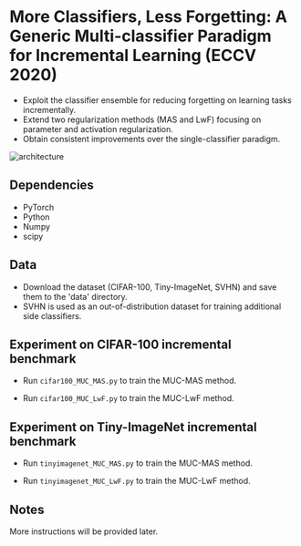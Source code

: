 # More Classifiers, Less Forgetting: A Generic Multi-classifier Paradigm for Incremental Learning (ECCV 2020)
- Exploit the classifier ensemble for reducing forgetting on learning tasks incrementally.
- Extend two regularization methods (MAS and LwF) focusing on parameter and activation regularization.
- Obtain consistent improvements over the single-classifier paradigm.

![architecture](https://github.com/Liuy8/MUC/blob/master/MUC_overview.png)

## Dependencies

- PyTorch 
- Python 
- Numpy
- scipy

## Data

- Download the dataset (CIFAR-100, Tiny-ImageNet, SVHN) and save them to the 'data' directory.
- SVHN is used as an out-of-distribution dataset for training additional side classifiers.


## Experiment on CIFAR-100 incremental benchmark

- Run ```cifar100_MUC_MAS.py``` to train the MUC-MAS method.

- Run ```cifar100_MUC_LwF.py``` to train the MUC-LwF method.

## Experiment on Tiny-ImageNet incremental benchmark

- Run ```tinyimagenet_MUC_MAS.py``` to train the MUC-MAS method.

- Run ```tinyimagenet_MUC_LwF.py``` to train the MUC-LwF method.

## Notes

More instructions will be provided later.
